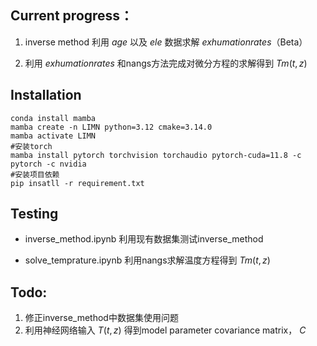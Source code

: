 ## Current progress：
1. inverse method 利用 $age$ 以及 $ele$ 数据求解 $exhumation rates$（Beta）

2. 利用 $exhumation rates$ 和nangs方法完成对微分方程的求解得到 $Tm(t,z)$ 

## Installation

    conda install mamba
    mamba create -n LIMN python=3.12 cmake=3.14.0
    mamba activate LIMN
    #安装torch
    mamba install pytorch torchvision torchaudio pytorch-cuda=11.8 -c pytorch -c nvidia
    #安装项目依赖
    pip insatll -r requirement.txt
    
## Testing

* inverse_method.ipynb 利用现有数据集测试inverse_method 

* solve_temprature.ipynb 利用nangs求解温度方程得到 $Tm(t,z)$ 

## Todo:
1. 修正inverse_method中数据集使用问题
1. 利用神经网络输入 $T(t,z)$ 得到model parameter covariance matrix，  $C$ 